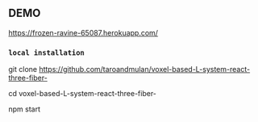## DEMO
https://frozen-ravine-65087.herokuapp.com/

### `local installation`

git clone https://github.com/taroandmulan/voxel-based-L-system-react-three-fiber-

cd voxel-based-L-system-react-three-fiber-

npm start


